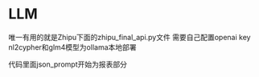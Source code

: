 # LLM
唯一有用的就是Zhipu下面的zhipu_final_api.py文件
需要自己配置openai key
nl2cypher和glm4模型为ollama本地部署

代码里面json_prompt开始为报表部分
